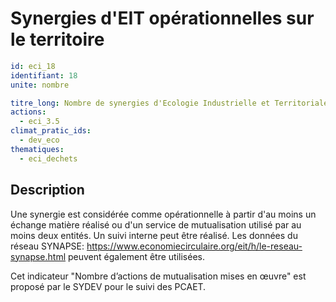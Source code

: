 # Synergies d'EIT opérationnelles sur le territoire
```yaml
id: eci_18
identifiant: 18
unite: nombre

titre_long: Nombre de synergies d'Ecologie Industrielle et Territoriale (EIT) opérationnelles sur le territoire (nombre)
actions:
  - eci_3.5
climat_pratic_ids:
  - dev_eco
thematiques:
  - eci_dechets 
```
## Description
Une synergie est considérée comme opérationnelle à partir d'au moins un échange matière réalisé ou d'un service de mutualisation utilisé par au moins deux entités.
Un suivi interne peut être réalisé. Les données du réseau SYNAPSE: https://www.economiecirculaire.org/eit/h/le-reseau-synapse.html peuvent également être utilisées.

Cet indicateur "Nombre d’actions de mutualisation mises en œuvre" est proposé par le SYDEV pour le suivi des PCAET.
